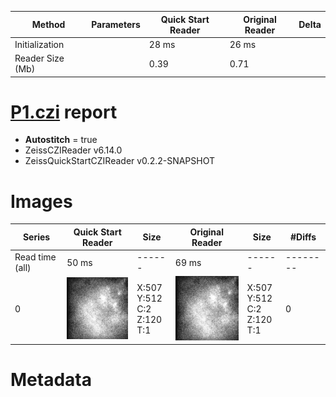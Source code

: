|  Method            | Parameters       | Quick Start Reader | Original Reader | Delta  |
| -------------------|------------------|--------------------|-----------------|------- |
| Initialization     |                  |28 ms|26 ms|        |
| Reader Size (Mb)     |                  |0.39|0.71|        |
# [P1.czi](https://zenodo.org/record/7254229/files/P1.czi) report
 - **Autostitch** = true
 - ZeissCZIReader v6.14.0
 - ZeissQuickStartCZIReader v0.2.2-SNAPSHOT

# Images 

| Series            | Quick Start Reader | Size | Original Reader | Size | #Diffs |
|-------------------|--------------------|------|-----------------|------|--------|
| Read time (all)   |50 ms|------|69 ms|------|--------|
|0|![P1.quick_true.flat_true.stitch_true.series_0.jpg](P1/P1.quick_true.flat_true.stitch_true.series_0.jpg)|X:507<br>Y:512<br>C:2<br>Z:120<br>T:1|![P1.quick_false.flat_true.stitch_true.series_0.jpg](P1/P1.quick_false.flat_true.stitch_true.series_0.jpg)|X:507<br>Y:512<br>C:2<br>Z:120<br>T:1|0|

# Metadata

